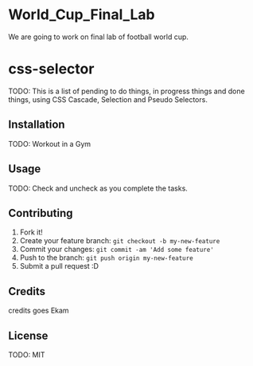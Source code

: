 # World_Cup_Final_Lab
We are going to work on final lab of football world cup.
# css-selector
TODO: This is a list of pending to do things, in progress things and done things, using CSS Cascade, Selection and Pseudo Selectors.
## Installation
TODO: Workout in a Gym
## Usage
TODO: Check and uncheck as you complete the tasks.
## Contributing
1. Fork it!
2. Create your feature branch: `git checkout -b my-new-feature`
3. Commit your changes: `git commit -am 'Add some feature'`
4. Push to the branch: `git push origin my-new-feature`
5. Submit a pull request :D
## Credits
credits goes Ekam
## License
TODO: MIT
